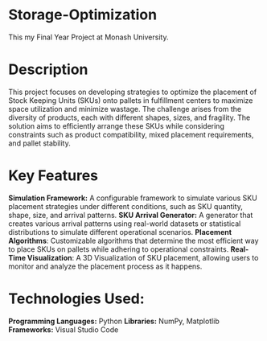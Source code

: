 # Storage-Optimization
 This my Final Year Project at Monash University.

 # Description
This project focuses on developing strategies to optimize the placement of Stock Keeping Units (SKUs) onto pallets in fulfillment centers to maximize space utilization and minimize wastage. The challenge arises from the diversity of products, each with different shapes, sizes, and fragility. The solution aims to efficiently arrange these SKUs while considering constraints such as product compatibility, mixed placement requirements, and pallet stability.

# Key Features

**Simulation Framework:** A configurable framework to simulate various SKU placement strategies under different conditions, such as SKU quantity, shape, size, and arrival patterns.
**SKU Arrival Generator:** A generator that creates various arrival patterns using real-world datasets or statistical distributions to simulate different operational scenarios.
**Placement Algorithms**: Customizable algorithms that determine the most efficient way to place SKUs on pallets while adhering to operational constraints.
**Real-Time Visualization**: A 3D Visualization of SKU placement, allowing users to monitor and analyze the placement process as it happens.

# Technologies Used:

**Programming Languages:**
Python
**Libraries:**
NumPy, Matplotlib
**Frameworks:**
Visual Studio Code
